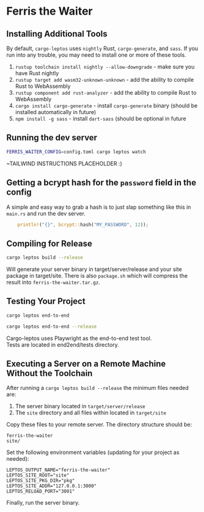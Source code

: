 # Ferris the Waiter

## Installing Additional Tools

By default, `cargo-leptos` uses `nightly` Rust, `cargo-generate`, and `sass`. If you run into any trouble, you may need to install one or more of these tools.

1. `rustup toolchain install nightly --allow-downgrade` - make sure you have Rust nightly
2. `rustup target add wasm32-unknown-unknown` - add the ability to compile Rust to WebAssembly
3. `rustup component add rust-analyzer` - add the ability to compile Rust to WebAssembly
4. `cargo install cargo-generate` - install `cargo-generate` binary (should be installed automatically in future)
5. `npm install -g sass` - install `dart-sass` (should be optional in future

## Running the dev server

```bash
FERRIS_WAITER_CONFIG=config.toml cargo leptos watch
```

~TAILWIND INSTRUCTIONS PLACEHOLDER :)

## Getting a bcrypt hash for the `password` field in the config

A simple and easy way to grab a hash is to just slap something like this in `main.rs` and run the dev server.

```rust
    println!("{}", bcrypt::hash("MY_PASSWORD", 12));
```

## Compiling for Release

```bash
cargo leptos build --release
```

Will generate your server binary in target/server/release and your site package in target/site. There is also `package.sh` which will compress the result into `ferris-the-waiter.tar.gz`.

## Testing Your Project

```bash
cargo leptos end-to-end
```

```bash
cargo leptos end-to-end --release
```

Cargo-leptos uses Playwright as the end-to-end test tool.  
Tests are located in end2end/tests directory.

## Executing a Server on a Remote Machine Without the Toolchain

After running a `cargo leptos build --release` the minimum files needed are:

1. The server binary located in `target/server/release`
2. The `site` directory and all files within located in `target/site`

Copy these files to your remote server. The directory structure should be:

```text
ferris-the-waiter
site/
```

Set the following environment variables (updating for your project as needed):

```text
LEPTOS_OUTPUT_NAME="ferris-the-waiter"
LEPTOS_SITE_ROOT="site"
LEPTOS_SITE_PKG_DIR="pkg"
LEPTOS_SITE_ADDR="127.0.0.1:3000"
LEPTOS_RELOAD_PORT="3001"
```

Finally, run the server binary.
